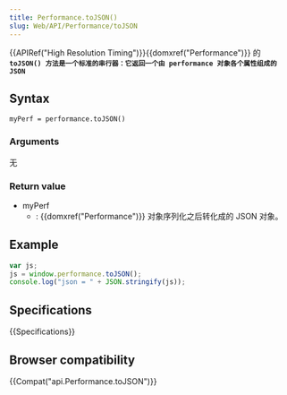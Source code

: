 ```yaml
---
title: Performance.toJSON()
slug: Web/API/Performance/toJSON
---
```

{{APIRef("High Resolution Timing")}}{{domxref("Performance")}} 的 **`toJSON() 方法是一个标准的串行器：它返回一个由 performance 对象各个属性组成的 JSON`**

## Syntax

```
myPerf = performance.toJSON()
```

### Arguments

无

### Return value

- myPerf
  - : {{domxref("Performance")}} 对象序列化之后转化成的 JSON 对象。

## Example

```js
var js;
js = window.performance.toJSON();
console.log("json = " + JSON.stringify(js));
```

## Specifications

{{Specifications}}

## Browser compatibility

{{Compat("api.Performance.toJSON")}}
